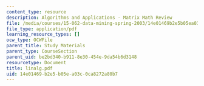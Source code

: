 ```yaml
---
content_type: resource
description: Algorithms and Applications - Matrix Math Review
file: /media/courses/15-062-data-mining-spring-2003/14e01469b2e5b05ea03c0ca8272a80b7_linalg.pdf
file_type: application/pdf
learning_resource_types: []
ocw_type: OCWFile
parent_title: Study Materials
parent_type: CourseSection
parent_uid: be2bd340-b911-8e30-454e-9da54b6d3148
resourcetype: Document
title: linalg.pdf
uid: 14e01469-b2e5-b05e-a03c-0ca8272a80b7
---
```

